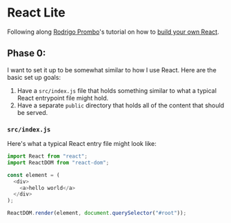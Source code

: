 # React Lite

Following along [Rodrigo Prombo](https://pomb.us)'s tutorial on how to
[build your own React](https://pomb.us/build-your-own-react/).

## Phase 0:

I want to set it up to be somewhat similar to how I use React. Here are the basic set up goals:

1. Have a `src/index.js` file that holds something similar to what a typical React entrypoint file might hold.
2. Have a separate `public` directory that holds all of the content that should be served.

### `src/index.js`

Here's what a typical React entry file might look like:

```js
import React from "react";
import ReactDOM from "react-dom";

const element = (
  <div>
    <a>hello world</a>
  </div>
);

ReactDOM.render(element, document.querySelector("#root"));
```

